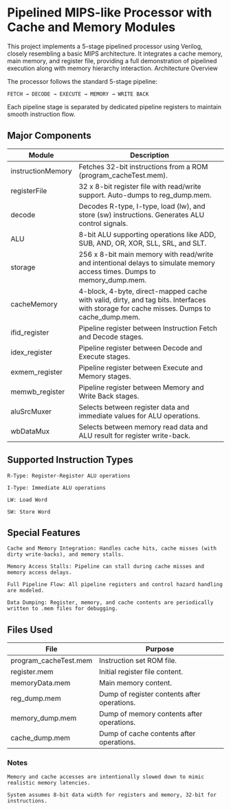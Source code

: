 # Pipelined MIPS-like Processor with Cache and Memory Modules

This project implements a 5-stage pipelined processor using Verilog, closely resembling a basic MIPS architecture. It integrates a cache memory, main memory, and register file, providing a full demonstration of pipelined execution along with memory hierarchy interaction.
Architecture Overview

The processor follows the standard 5-stage pipeline:

    FETCH → DECODE → EXECUTE → MEMORY → WRITE BACK

Each pipeline stage is separated by dedicated pipeline registers to maintain smooth instruction flow.
## Major Components
| Module            | Description                                                                                                                              |
| ----------------- | ---------------------------------------------------------------------------------------------------------------------------------------  | 
| instructionMemory | Fetches 32-bit instructions from a ROM (program_cacheTest.mem).                                                                          |
| registerFile      | 32 x 8-bit register file with read/write support. Auto-dumps to reg_dump.mem.                                                            |
| decode            | Decodes R-type, I-type, load (lw), and store (sw) instructions. Generates ALU control signals.                                           |
| ALU               | 	8-bit ALU supporting operations like ADD, SUB, AND, OR, XOR, SLL, SRL, and SLT.                                                        |
| storage           | 256 x 8-bit main memory with read/write and intentional delays to simulate memory access times. Dumps to memory_dump.mem.                |
| cacheMemory       | 4-block, 4-byte, direct-mapped cache with valid, dirty, and tag bits. Interfaces with storage for cache misses. Dumps to cache_dump.mem. |
| ifid_register     | Pipeline register between Instruction Fetch and Decode stages.                                                                           |
| idex_register     | Pipeline register between Decode and Execute stages.                                                                                     |
| exmem_register    | Pipeline register between Execute and Memory stages.                                                                                     |
| memwb_register    | Pipeline register between Memory and Write Back stages.                                                                                  |
| aluSrcMuxer       | Selects between register data and immediate values for ALU operations.                                                                   |
| wbDataMux         | Selects between memory read data and ALU result for register write-back.                                                                 |

## Supported Instruction Types

    R-Type: Register-Register ALU operations

    I-Type: Immediate ALU operations

    LW: Load Word

    SW: Store Word

## Special Features

    Cache and Memory Integration: Handles cache hits, cache misses (with dirty write-backs), and memory stalls.

    Memory Access Stalls: Pipeline can stall during cache misses and memory access delays.

    Full Pipeline Flow: All pipeline registers and control hazard handling are modeled.

    Data Dumping: Register, memory, and cache contents are periodically written to .mem files for debugging.

## Files Used
|  File                      |	Purpose                                      |
|  ------------------------- |  -------------------------------------------- |
|  program_cacheTest.mem	   |  Instruction set ROM file.                    |
|  register.mem              |  Initial register file content.               |
|  memoryData.mem            |  Main memory content.                         |
|  reg_dump.mem              |  Dump of register contents after operations.  |
|  memory_dump.mem           |  Dump of memory contents after operations.    |
|  cache_dump.mem            |  Dump of cache contents after operations.     |

### Notes

    Memory and cache accesses are intentionally slowed down to mimic realistic memory latencies.

    System assumes 8-bit data width for registers and memory, 32-bit for instructions.
